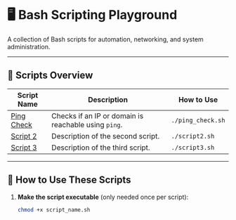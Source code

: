 # 🖥️ Bash Scripting Playground  

A collection of Bash scripts for automation, networking, and system administration.  

---

## 📂 Scripts Overview  

| Script Name  | Description | How to Use |
|-------------|------------|------------|
| [Ping Check](ping_check.sh) | Checks if an IP or domain is reachable using `ping`. | `./ping_check.sh` |
| [Script 2](script2.sh) | Description of the second script. | `./script2.sh` |
| [Script 3](script3.sh) | Description of the third script. | `./script3.sh` |

---

## 📌 How to Use These Scripts  

1. **Make the script executable** (only needed once per script):  
   ```bash
   chmod +x script_name.sh
